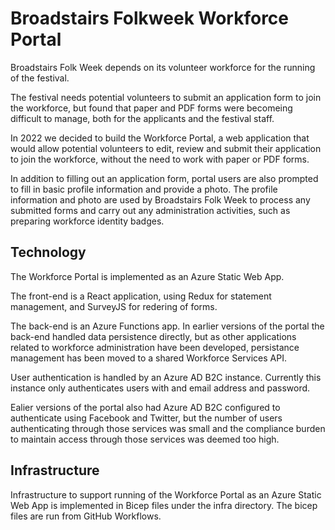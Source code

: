 # Broadstairs Folkweek Workforce Portal

Broadstairs Folk Week depends on its volunteer workforce for the running of the festival.

The festival needs potential volunteers to submit an application form to join the workforce, but found that paper and PDF forms were becomeing difficult to manage, both for the applicants and the festival staff.

In 2022 we decided to build the Workforce Portal, a web application that would allow potential volunteers to edit, review and submit their application to join the workforce, without the need to work with paper or PDF forms.

In addition to filling out an application form, portal users are also prompted to fill in basic profile information and provide a photo. The profile information and photo are used by Broadstairs Folk Week to process any submitted forms and carry out any administration activities, such as preparing workforce identity badges.

## Technology

The Workforce Portal is implemented as an Azure Static Web App.

The front-end is a React application, using Redux for statement management, and SurveyJS for redering of forms.

The back-end is an Azure Functions app. In earlier versions of the portal the back-end handled data persistence directly, but as other applications related to workforce administration have been developed, persistance management has been moved to a shared Workforce Services API.

User authentication is handled by an Azure AD B2C instance. Currently this instance only authenticates users with and email address and password.

Ealier versions of the portal also had Azure AD B2C configured to authenticate using Facebook and Twitter, but the number of users authenticating through those services was small and the compliance burden to maintain access through those services was deemed too high.

## Infrastructure

Infrastructure to support running of the Workforce Portal as an Azure Static Web App is implemented in Bicep files under the infra directory. The bicep files are run from GitHub Workflows.
